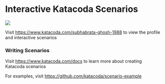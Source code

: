 # Interactive Katacoda Scenarios

[![](http://shields.katacoda.com/katacoda/subhabrata-ghosh-1988/count.svg)](https://www.katacoda.com/subhabrata-ghosh-1988 "Get your profile on Katacoda.com")

Visit https://www.katacoda.com/subhabrata-ghosh-1988 to view the profile and interactive scenarios

### Writing Scenarios
Visit https://www.katacoda.com/docs to learn more about creating Katacoda scenarios

For examples, visit https://github.com/katacoda/scenario-example
